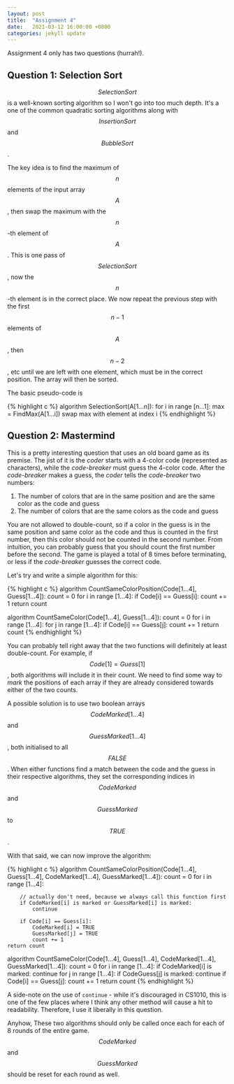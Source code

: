 ```yaml
---
layout: post
title:  "Assignment 4"
date:   2021-03-12 16:00:00 +0800
categories: jekyll update
---
```


Assignment 4 only has two questions (hurrah!).

## Question 1: Selection Sort
$$SelectionSort$$ is a well-known sorting algorithm so I won't go into
too much depth. It's a one of the common quadratic sorting algorithms
along with $$InsertionSort$$ and $$BubbleSort$$.

The key idea is to find the maximum of $$n$$ elements of the input array
$$A$$, then swap the maximum with the $$n$$-th element of $$A$$. This
is one pass of $$SelectionSort$$, now the $$n$$-th element is in the
correct place. We now repeat the previous step with the first $$n - 1$$
elements of $$A$$, then $$n - 2$$, etc until we are left with one
element, which must be in the correct position. The array will then be
sorted.

The basic pseudo-code is

{% highlight c %}
algorithm SelectionSort(A[1...n]):
    for i in range [n...1]:
        max = FindMax(A[1...i])
        swap max with element at index i
{% endhighlight %}

## Question 2: Mastermind
This is a pretty interesting question that uses an old board game as
its premise. The jist of it is the *coder* starts with a 4-color code
(represented as characters), while the *code-breaker* must guess the
4-color code. After the *code-breaker* makes a guess, the *coder*
tells the *code-breaker* two numbers:

1. The number of colors that are in the same position and are the same color as the code and guess
2. The number of colors that are the same colors as the code and guess

You are not allowed to double-count, so if a color in the guess is in
the same position and same color as the code and thus is counted in the
first number, then this color should not be counted in the second
number. From intuition, you can probably guess that you should
count the first number before the second. The game is played a total
of 8 times before terminating, or less if the *code-breaker* guesses
the correct code.

Let's try and write a simple algorithm for this:

{% highlight c %}
algorithm CountSameColorPosition(Code[1...4], Guess[1...4]):
    count = 0
    for i in range [1...4]:
        if Code[i] == Guess[i]:
            count += 1
    return count

algorithm CountSameColor(Code[1...4], Guess[1...4]):
    count = 0
    for i in range [1...4]:
        for j in range [1...4]:
            if Code[i] == Guess[j]:
                count += 1
    return count
{% endhighlight %}

You can probably tell right away that the two functions will definitely
at least double-count. For example, if $$Code[1] = Guess[1]$$, both
algorithms will include it in their count. We need to find some way
to *mark* the positions of each array if they are already considered
towards either of the two counts.

A possible solution is to use two boolean arrays $$CodeMarked[1...4]$$
and $$GuessMarked[1...4]$$, both initialised to all $$FALSE$$. When
either functions find a match between the code and the guess in their
respective algorithms, they set the corresponding indices in
$$CodeMarked$$ and $$GuessMarked$$ to $$TRUE$$.

With that said, we can now improve the algorithm:

{% highlight c %}
algorithm CountSameColorPosition(Code[1...4], Guess[1...4],
                                 CodeMarked[1...4], GuessMarked[1...4]):
    count = 0
    for i in range [1...4]:

        // actually don't need, because we always call this function first
        if CodeMarked[i] is marked or GuessMarked[i] is marked:
            continue

        if Code[i] == Guess[i]:
            CodeMarked[i] = TRUE
            GuessMarked[j] = TRUE
            count += 1
    return count

algorithm CountSameColor(Code[1...4], Guess[1...4],
                         CodeMarked[1...4], GuessMarked[1...4]):
    count = 0
    for i in range [1...4]:
        if CodeMarked[i] is marked:
            continue
        for j in range [1...4]:
            if CodeGuess[j] is marked:
                continue
            if Code[i] == Guess[j]:
                count += 1
    return count
{% endhighlight %}

A side-note on the use of `continue` - while it's discouraged in CS1010,
this is one of the few places where I think any other method will cause
a hit to readability. Therefore, I use it liberally in this question.

Anyhow, These two algorithms should only be called once each for each
of 8 rounds of the entire game. $$CodeMarked$$ and $$GuessMarked$$
should be reset for each round as well.
